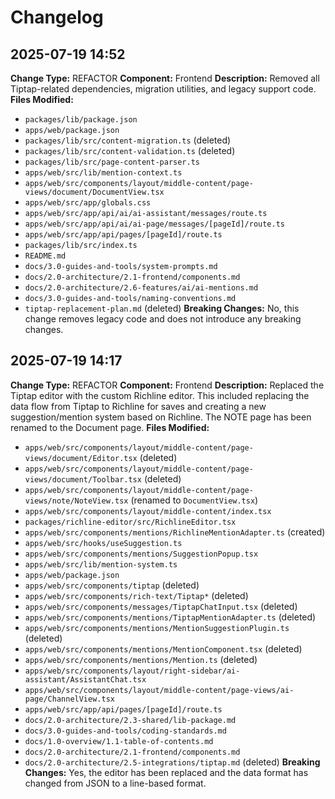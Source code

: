 # Changelog

## 2025-07-19 14:52

**Change Type:** REFACTOR
**Component:** Frontend
**Description:** Removed all Tiptap-related dependencies, migration utilities, and legacy support code.
**Files Modified:**
- `packages/lib/package.json`
- `apps/web/package.json`
- `packages/lib/src/content-migration.ts` (deleted)
- `packages/lib/src/content-validation.ts` (deleted)
- `packages/lib/src/page-content-parser.ts`
- `apps/web/src/lib/mention-context.ts`
- `apps/web/src/components/layout/middle-content/page-views/document/DocumentView.tsx`
- `apps/web/src/app/globals.css`
- `apps/web/src/app/api/ai/ai-assistant/messages/route.ts`
- `apps/web/src/app/api/ai/ai-page/messages/[pageId]/route.ts`
- `apps/web/src/app/api/pages/[pageId]/route.ts`
- `packages/lib/src/index.ts`
- `README.md`
- `docs/3.0-guides-and-tools/system-prompts.md`
- `docs/2.0-architecture/2.1-frontend/components.md`
- `docs/2.0-architecture/2.6-features/ai/ai-mentions.md`
- `docs/3.0-guides-and-tools/naming-conventions.md`
- `tiptap-replacement-plan.md` (deleted)
**Breaking Changes:** No, this change removes legacy code and does not introduce any breaking changes.
## 2025-07-19 14:17

**Change Type:** REFACTOR
**Component:** Frontend
**Description:** Replaced the Tiptap editor with the custom Richline editor. This included replacing the data flow from Tiptap to Richline for saves and creating a new suggestion/mention system based on Richline. The NOTE page has been renamed to the Document page.
**Files Modified:**
- `apps/web/src/components/layout/middle-content/page-views/document/Editor.tsx` (deleted)
- `apps/web/src/components/layout/middle-content/page-views/document/Toolbar.tsx` (deleted)
- `apps/web/src/components/layout/middle-content/page-views/note/NoteView.tsx` (renamed to `DocumentView.tsx`)
- `apps/web/src/components/layout/middle-content/index.tsx`
- `packages/richline-editor/src/RichlineEditor.tsx`
- `apps/web/src/components/mentions/RichlineMentionAdapter.ts` (created)
- `apps/web/src/hooks/useSuggestion.ts`
- `apps/web/src/components/mentions/SuggestionPopup.tsx`
- `apps/web/src/lib/mention-system.ts`
- `apps/web/package.json`
- `apps/web/src/components/tiptap` (deleted)
- `apps/web/src/components/rich-text/Tiptap*` (deleted)
- `apps/web/src/components/messages/TiptapChatInput.tsx` (deleted)
- `apps/web/src/components/mentions/TiptapMentionAdapter.ts` (deleted)
- `apps/web/src/components/mentions/MentionSuggestionPlugin.ts` (deleted)
- `apps/web/src/components/mentions/MentionComponent.tsx` (deleted)
- `apps/web/src/components/mentions/Mention.ts` (deleted)
- `apps/web/src/components/layout/right-sidebar/ai-assistant/AssistantChat.tsx`
- `apps/web/src/components/layout/middle-content/page-views/ai-page/ChannelView.tsx`
- `apps/web/src/app/api/pages/[pageId]/route.ts`
- `docs/2.0-architecture/2.3-shared/lib-package.md`
- `docs/3.0-guides-and-tools/coding-standards.md`
- `docs/1.0-overview/1.1-table-of-contents.md`
- `docs/2.0-architecture/2.1-frontend/components.md`
- `docs/2.0-architecture/2.5-integrations/tiptap.md` (deleted)
**Breaking Changes:** Yes, the editor has been replaced and the data format has changed from JSON to a line-based format.
